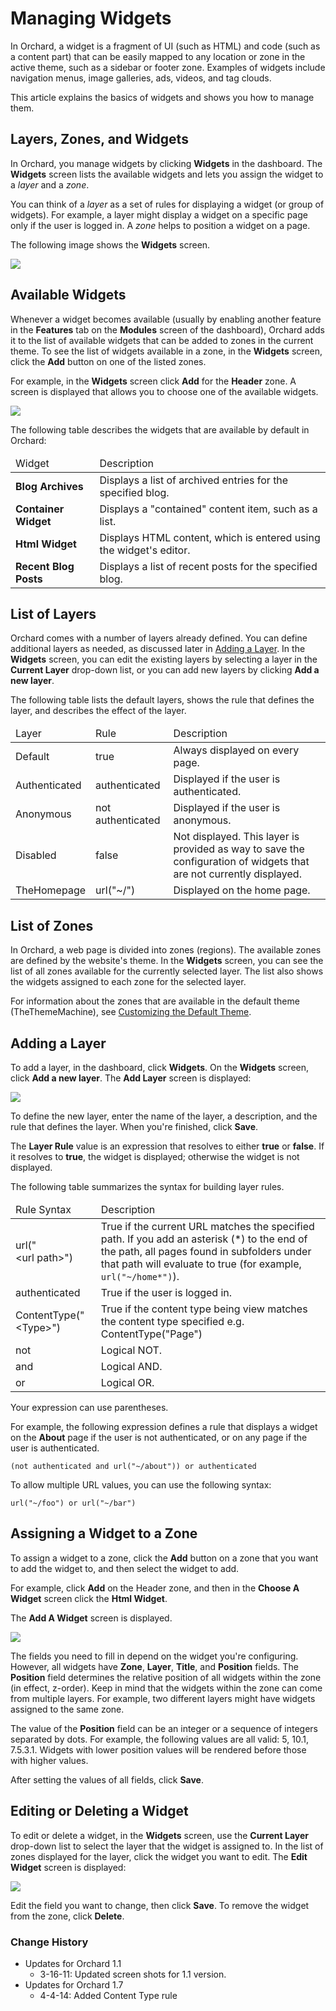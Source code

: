 Managing Widgets
================
In Orchard, a widget is a fragment of UI (such as HTML) and code (such as a content part) that can be easily mapped to any location or zone in the active theme, such as a sidebar or footer zone.  Examples of widgets include navigation menus, image galleries, ads, videos, and tag clouds.

This article explains the basics of widgets and shows you how to manage them.

Layers, Zones, and Widgets
--------------------------

In Orchard, you manage widgets by clicking **Widgets** in the dashboard. The **Widgets** screen lists the available widgets and lets you assign the widget to a _layer_ and a _zone_. 

You can think of a _layer_ as a set of rules for displaying a widget (or group of widgets). For example, a layer might display a widget on a specific page only if the user is logged in. A _zone_ helps to position a widget on a page. 

The following image shows the **Widgets** screen.

![](../Upload/screenshots_675/widgets_manage_1_675.png)

## Available Widgets
Whenever a widget becomes available (usually by enabling another feature in the **Features** tab on the **Modules** screen of the dashboard), Orchard adds it to the list of available widgets that can be added to zones in the current theme. To see the list of widgets available in a zone, in the **Widgets** screen, click the **Add** button on one of the listed zones. 

For example, in the **Widgets** screen click **Add** for the **Header** zone. A screen is displayed that allows you to choose one of the available widgets.

![](../Upload/screenshots_675/widgets_choosewidget_675.png)

The following table describes the widgets that are available by default in Orchard: 

<table><thead><tr>
    <td>Widget</td>
    <td>Description</td>
</tr></thead><tbody>
    <tr>
        <td><strong>Blog Archives</strong></td>
        <td>Displays a list of archived entries for the specified blog.</td>
    </tr>
    <tr>
        <td><strong>Container Widget</strong></td>
        <td>Displays a "contained" content item, such as a list.</td>
    </tr>
    <tr>
        <td><strong>Html Widget</strong></td>
        <td>Displays HTML content, which is entered using the widget's editor.</td>
    </tr>
    <tr>
        <td><strong>Recent Blog Posts</strong></td>
        <td>Displays a list of recent posts for the specified blog.</td>
    </tr>
</tbody></table>

## List of Layers
Orchard comes with a number of layers already defined. You can define additional layers as needed, as discussed later in [Adding a Layer](Managing-widgets#AddingaLayer.html). In the **Widgets** screen, you can edit the existing layers by selecting a layer in the **Current Layer** drop-down list, or you can add new layers by clicking **Add a new layer**. 

The following table lists the default layers, shows the rule that defines the layer, and describes the effect of the layer.

<table><thead><tr>
    <td>Layer</td>
    <td>Rule</td>
    <td>Description</td>
</tr></thead><tbody>
    <tr>
        <td>Default</td>
        <td>true</td>
        <td>Always displayed on every page.</td>
    </tr>
    <tr>
        <td>Authenticated</td>
        <td>authenticated</td>
        <td>Displayed if the user is authenticated.</td>
    </tr>
    <tr>
        <td>Anonymous</td>
        <td>not authenticated</td>
        <td>Displayed if the user is anonymous.</td>
    </tr>
    <tr>
        <td>Disabled</td>
        <td>false</td>
        <td>Not displayed. This layer is provided as way to save the configuration of widgets that are not currently displayed.</td>
    </tr>
    <tr>
        <td>TheHomepage</td>
        <td>url("~/")</td>
        <td>Displayed on the home page.</td>
    </tr>
</tbody></table>

## List of Zones
In Orchard, a web page is divided into zones (regions). The available zones are defined by the website's theme. In the **Widgets** screen, you can see the list of all zones available for the currently selected layer. The list also shows the widgets assigned to each zone for the selected layer.

For information about the zones that are available in the default theme (TheThemeMachine), see [Customizing the Default Theme](Customizing-the-default-theme.html).


Adding a Layer
--------------

To add a layer, in the dashboard, click **Widgets**. On the **Widgets** screen, click **Add a new layer**. The **Add Layer** screen is displayed:

![](../Upload/screenshots_675/widgets_AddLayer_1_675.png)

To define the new layer, enter the name of the layer, a description, and the rule that defines the layer. When you're finished, click **Save**.

The **Layer Rule** value is an expression that resolves to either **true** or **false**. If it resolves to **true**, the widget is displayed; otherwise the widget is not displayed. 

The following table summarizes the syntax for building layer rules.

<table><thead><tr>
    <td>Rule Syntax</td>
    <td>Description</td>
</tr></thead><tbody>
    <tr>
        <td>url("&lt;url&nbsp;path&gt;")</td>
        <td>True if the current URL matches the specified path. If you add an asterisk (*) to the end of the path, all pages found in subfolders under that path will evaluate to true (for example, <code>url("~/home*")</code>).</td>
    </tr>
    <tr>
        <td>authenticated</td>
        <td>True if the user is logged in.</td>
    </tr>
    <tr>
        <td>ContentType("&lt;Type&gt;")</td>
        <td>True if the content type being view matches the content type specified e.g. ContentType("Page")</td>
    </tr>
    <tr>
        <td>not</td>
        <td>Logical NOT.</td>
    </tr>
    <tr>
        <td>and</td>
        <td>Logical AND.</td>
    </tr>
    <tr>
        <td>or</td>
        <td>Logical OR.</td>
    </tr>
</tbody></table>

Your expression can use parentheses.

For example, the following expression defines a rule that displays a widget on the **About** page if the user is not authenticated, or on any page if the user is authenticated. 

    
    (not authenticated and url("~/about")) or authenticated


To allow multiple URL values, you can use the following syntax:

    
    url("~/foo") or url("~/bar")


Assigning a Widget to a Zone
----------------------------

To assign a widget to a zone, click the **Add** button on a zone that you want to add the widget to, and then select the widget to add.  

For example, click **Add** on the Header zone, and then in the **Choose A Widget** screen click the **Html Widget**.  

The **Add A Widget** screen is displayed.

![](../Upload/screenshots_675/widgets_AddZone_1_675.png)

The fields you need to fill in depend on the widget you're configuring. However, all widgets have **Zone**, **Layer**, **Title**, and **Position** fields. The **Position** field determines the relative position of all widgets within the zone (in effect, z-order). Keep in mind that the widgets within the zone can come from multiple layers. For example, two different layers might have widgets assigned to the same zone.

The value of the **Position** field can be an integer or a sequence of integers separated by dots. For example, the following values are all valid: 5, 10.1, 7.5.3.1. Widgets with lower position values will be rendered before those with higher values.

After setting the values of all fields, click **Save**.

Editing or Deleting a Widget
----------------------------

To edit or delete a widget, in the **Widgets** screen, use the **Current Layer** drop-down list to select the layer that the widget is assigned to. In the list of zones displayed for the layer, click the widget you want to edit. The **Edit Widget** screen is displayed:

![](../Upload/screenshots_675/widgets_Delete_1_675.png)

Edit the field you want to change, then click **Save**. To remove the widget from the zone, click **Delete**.
  
  
  

### Change History
* Updates for Orchard 1.1
    * 3-16-11: Updated screen shots for 1.1 version.
* Updates for Orchard 1.7
    * 4-4-14: Added Content Type rule
